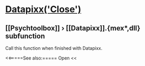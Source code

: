 # [Datapixx('Close')](Datapixx-Close) 
## [[Psychtoolbox]] &#8250; [[Datapixx]].{mex*,dll} subfunction


Call this function when finished with Datapixx.  
  


<<=====See also:=====
Open
<<